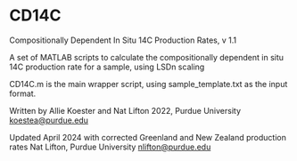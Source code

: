 # CD14C
Compositionally Dependent In Situ 14C Production Rates, v 1.1

A set of MATLAB scripts to calculate the compositionally dependent in situ 14C production rate for a sample, using LSDn scaling

CD14C.m is the main wrapper script, using sample_template.txt as the input format.

Written by Allie Koester and Nat Lifton 2022, Purdue University koestea@purdue.edu

Updated April 2024 with corrected Greenland and New Zealand production rates Nat Lifton, Purdue University nlifton@purdue.edu
